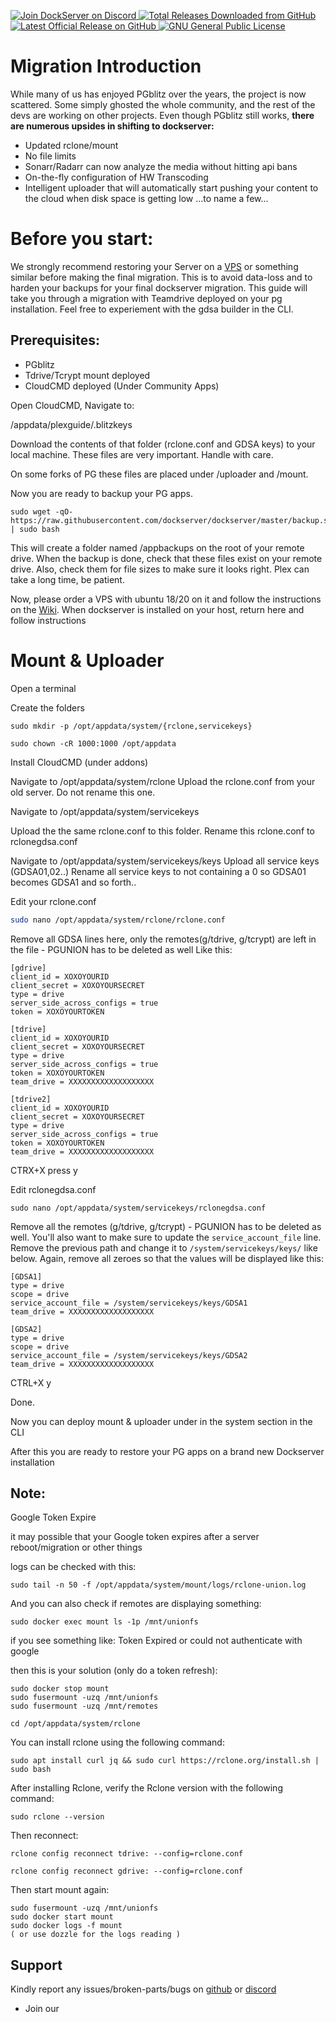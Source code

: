 <p align="left">
    <a href="https://discord.gg/FYSvu83caM">
        <img src="https://discord.com/api/guilds/830478558995415100/widget.png?label=Discord%20Server&logo=discord" alt="Join DockServer on Discord">
    </a>
        <a href="https://github.com/dockserver/dockserver/releases">
        <img src="https://img.shields.io/github/downloads/dockserver/dockserver/total?label=Total%20Downloads&logo=github" alt="Total Releases Downloaded from GitHub">
    </a>
    <a href="https://github.com/dockserver/dockserver/releases/latest">
        <img src="https://img.shields.io/github/v/release/dockserver/dockserver?include_prereleases&label=Latest%20Release&logo=github" alt="Latest Official Release on GitHub">
    </a>
    <a href="https://github.com/dockserver/dockserver/blob/master/LICENSE">
        <img src="https://img.shields.io/github/license/dockserver/dockserver?label=License&logo=gnu" alt="GNU General Public License">
    </a>
</p>

# Migration Introduction

While many of us has enjoyed PGblitz over the years, the project is now scattered. Some simply ghosted the whole community, and the rest of the devs are working on other projects.
Even though PGblitz still works, **there are numerous upsides in shifting to dockserver:**

- Updated rclone/mount
- No file limits
- Sonarr/Radarr can now analyze the media without hitting api bans
- On-the-fly configuration of HW Transcoding
- Intelligent uploader that will automatically start pushing your content to the cloud when disk space is getting low
  ...to name a few...

# Before you start:

We strongly recommend restoring your Server on a [VPS](https://www.hetzner.com/cloud "VPS") or something similar before making the final migration. This is to avoid data-loss and to harden your backups for your final dockserver migration. This guide will take you through a migration with Teamdrive deployed on your pg installation. Feel free to experiement with the gdsa builder in the CLI.

## Prerequisites:

- PGblitz
- Tdrive/Tcrypt mount deployed
- CloudCMD deployed (Under Community Apps)

Open CloudCMD, Navigate to:

/appdata/plexguide/.blitzkeys

Download the contents of that folder (rclone.conf and GDSA keys) to your local machine. These files are very important. Handle with care.

On some forks of PG these files are placed under /uploader and /mount.

Now you are ready to backup your PG apps.

```
sudo wget -qO- https://raw.githubusercontent.com/dockserver/dockserver/master/backup.sh | sudo bash
```

This will create a folder named /appbackups on the root of your remote drive. When the backup is done, check that these files exist on your remote drive. Also, check them for file sizes to make sure it looks right. Plex can take a long time, be patient.

Now, please order a VPS with ubuntu 18/20 on it and follow the instructions on the [Wiki](https://dockserver.io/install/install.html). When dockserver is installed on your host, return here and follow instructions

# Mount & Uploader

Open a terminal

Create the folders

```
sudo mkdir -p /opt/appdata/system/{rclone,servicekeys}
```

```
sudo chown -cR 1000:1000 /opt/appdata
```

Install CloudCMD (under addons)

Navigate to
/opt/appdata/system/rclone
Upload the rclone.conf from your old server.
Do not rename this one.

Navigate to
/opt/appdata/system/servicekeys

Upload the the same rclone.conf to this folder.
Rename this rclone.conf to rclonegdsa.conf

Navigate to
/opt/appdata/system/servicekeys/keys
Upload all service keys (GDSA01,02..)
Rename all service keys to not containing a 0 so GDSA01 becomes GDSA1 and so forth..


Edit your rclone.conf

```sh
sudo nano /opt/appdata/system/rclone/rclone.conf
```

Remove all GDSA lines here, only the remotes(g/tdrive, g/tcrypt) are left in the file - PGUNION has to be deleted as well
Like this:
```
[gdrive]
client_id = XOXOYOURID
client_secret = XOXOYOURSECRET
type = drive
server_side_across_configs = true
token = XOXOYOURTOKEN

[tdrive]
client_id = XOXOYOURID
client_secret = XOXOYOURSECRET
type = drive
server_side_across_configs = true
token = XOXOYOURTOKEN
team_drive = XXXXXXXXXXXXXXXXXXX

[tdrive2]
client_id = XOXOYOURID
client_secret = XOXOYOURSECRET
type = drive
server_side_across_configs = true
token = XOXOYOURTOKEN
team_drive = XXXXXXXXXXXXXXXXXXX
```

CTRX+X press y

Edit rclonegdsa.conf

```
sudo nano /opt/appdata/system/servicekeys/rclonegdsa.conf
```

Remove all the remotes (g/tdrive, g/tcrypt) - PGUNION has to be deleted as well.
You'll also want to make sure to update the `service_account_file` line. Remove the previous path and change it to `/system/servicekeys/keys/` like below.
Again, remove all zeroes so that the values will be displayed like this:

```
[GDSA1]
type = drive
scope = drive
service_account_file = /system/servicekeys/keys/GDSA1
team_drive = XXXXXXXXXXXXXXXXXXX

[GDSA2]
type = drive
scope = drive
service_account_file = /system/servicekeys/keys/GDSA2
team_drive = XXXXXXXXXXXXXXXXXXX
```

CTRL+X y

Done.

Now you can deploy mount & uploader under in the system section in the CLI

After this you are ready to restore your PG apps on a brand new Dockserver installation

## Note:
Google Token Expire

it may possible that your Google token expires after a server reboot/migration or other things

logs can be checked with this:
```
sudo tail -n 50 -f /opt/appdata/system/mount/logs/rclone-union.log
```
And you can also check if remotes are displaying something:
```
sudo docker exec mount ls -1p /mnt/unionfs
```
if you see something like: 
Token Expired or could not authenticate with google

then this is your solution (only do a token refresh):
```
sudo docker stop mount
sudo fusermount -uzq /mnt/unionfs 
sudo fusermount -uzq /mnt/remotes
```
```
cd /opt/appdata/system/rclone
```
You can install rclone using the following command:
```
sudo apt install curl jq && sudo curl https://rclone.org/install.sh | sudo bash
```
After installing Rclone, verify the Rclone version with the following command:
```
sudo rclone --version
```
Then reconnect:
```
rclone config reconnect tdrive: --config=rclone.conf

rclone config reconnect gdrive: --config=rclone.conf
```
Then start mount again:
```
sudo fusermount -uzq /mnt/unionfs
sudo docker start mount
sudo docker logs -f mount
( or use dozzle for the logs reading )
```


## Support

Kindly report any issues/broken-parts/bugs on [github](https://github.com/dockserver/dockserver/issues) or [discord](https://discord.gg/A7h7bKBCVa)

- Join our <a href="https://discord.gg/FYSvu83caM">

